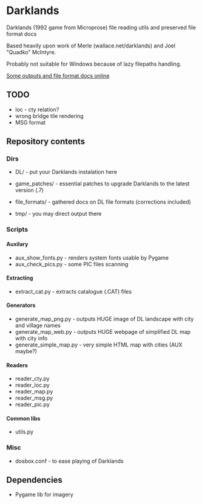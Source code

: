 # Darklands
Darklands (1992 game from Microprose) file reading utils and preserved file format docs

Based heavily upon work of Merle (wallace.net/darklands) and Joel "Quadko" McIntyre.

Probably not suitable for Windows because of lazy filepaths handling.

[Some outputs and file format docs online](http://wendigo.online-siesta.com/darklands/)


## TODO
* loc - cty relation?
* wrong bridge tile rendering
* MSG format

## Repository contents

### Dirs
* DL/ - put your Darklands instalation here
* game_patches/ - essential patches to upgrade Darklands to the latest version (.7)

* file_formats/ - gathered docs on DL file formats (corrections included)

* tmp/ - you may direct output there


### Scripts
#### Auxilary
* aux_show_fonts.py - renders system fonts usable by Pygame
* aux_check_pics.py - some PIC files scanning

#### Extracting
* extract_cat.py - extracts catalogue (.CAT) files

#### Generators
* generate_map_png.py - outputs HUGE image of DL landscape with city and village names
* generate_map_web.py - outputs HUGE webpage of simplified DL map with city info
* generate_simple_map.py - very simple HTML map with cities (AUX maybe?)

#### Readers
* reader_cty.py
* reader_loc.py
* reader_map.py
* reader_msg.py
* reader_pic.py

#### Common libs
* utils.py


### Misc
* dosbox.conf - to ease playing of Darklands

## Dependencies
* Pygame lib for imagery

